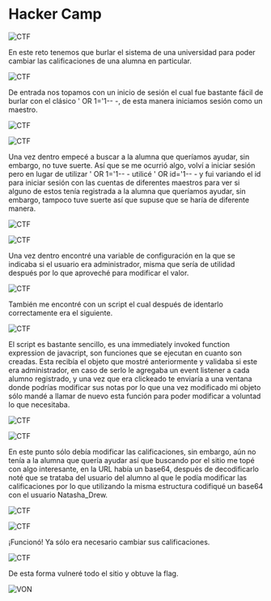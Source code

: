 # Hacker Camp

![CTF](img/1.png)

En este reto tenemos que burlar el sistema de una universidad para poder cambiar las calificaciones de una alumna en particular.

![CTF](img/2.png)

De entrada nos topamos con un inicio de sesión el cual fue bastante fácil de burlar con el clásico ' OR 1='1-- -,
de esta manera iniciamos sesión como un maestro.

![CTF](img/3.png)

![CTF](img/4.png)

Una vez dentro empecé a buscar a la alumna que queríamos ayudar, sin embargo, no tuve suerte. Así que se me ocurrió algo,
volví a iniciar sesión pero en lugar de utilizar ' OR 1='1-- - utilicé ' OR id='1-- - y fui variando el id para iniciar sesión
con las cuentas de diferentes maestros para ver si alguno de estos tenía registrada a la alumna que queríamos ayudar, sin embargo,
tampoco tuve suerte así que supuse que se haría de diferente manera.

![CTF](img/5.jpg)


![CTF](img/6.jpg)

Una vez dentro encontré una variable de configuración en la que se indicaba si el usuario era administrador, misma que sería de utilidad después por lo que aproveché para modificar el valor.

![CTF](img/7.jpg)

También me encontré con un script el cual después de identarlo correctamente era el siguiente.

![CTF](img/8.png)

El script es bastante sencillo, es una immediately invoked function expression de javacript, son funciones que se ejecutan en cuanto son
creadas. Esta recibía el objeto que mostré anteriormente y validaba si este era administrador, en caso de serlo le agregaba un event listener a cada alumno registrado, y una vez que era clickeado te enviaría a una ventana donde podrías modificar sus notas por lo que
una vez modificado mi objeto sólo mandé a llamar de nuevo esta función para poder modificar a voluntad lo que necesitaba.

![CTF](img/9.jpg)

![CTF](img/10.jpg)

En este punto sólo debía modificar las calificaciones, sin embargo, aún no tenía a la alumna que quería ayudar así que buscando por el sitio me topé con algo interesante, en la URL había un base64, después de decodificarlo noté que se trataba del usuario del alumno al
que le podía modificar las calificaciones por lo que utilizando la misma estructura codifiqué un base64 con el usuario Natasha_Drew.

![CTF](img/11.png)

![CTF](img/12.png)

¡Funcionó! Ya sólo era necesario cambiar sus calificaciones.

![CTF](img/13.jpg)

De esta forma vulneré todo el sitio y obtuve la flag.

![VON](../../von.gif)
